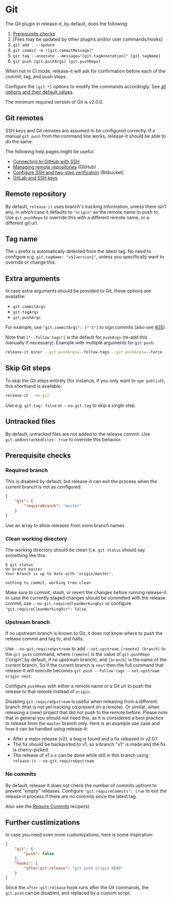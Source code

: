 # Git

The Git plugin in release-it, by default, does the following:

1. [Prerequisite checks](#prerequisite-checks)
1. [Files may be updated by other plugins and/or user commands/hooks]
1. `git add . --update`
1. `git commit -m "[git.commitMessage]"`
1. `git tag --annotate --message="[git.tagAnnotation]" [git.tagName]`
1. `git push [git.pushArgs] [git.pushRepo]`

When not in CI mode, release-it will ask for confirmation before each of
the commit, tag, and push steps.

Configure the `[git.*]` options to modify the commands accordingly. See
[all options and their default values](../config/release-it.json).

The minimum required version of Git is v2.0.0.

## Git remotes

SSH keys and Git remotes are assumed to be configured correctly. If a
manual `git push` from the command line works, release-it should be able
to do the same.

The following help pages might be useful:

- [Connecting to GitHub with SSH](https://docs.github.com/en/github/authenticating-to-github/connecting-to-github-with-ssh)
- [Managing remote repositories](https://docs.github.com/en/github/using-git/managing-remote-repositories)
  (GitHub)
- [Configure SSH and two-step verification](https://support.atlassian.com/bitbucket-cloud/docs/configure-ssh-and-two-step-verification/)
  (Bitbucket)
- [GitLab and SSH keys](https://gitlab.com/help/ssh/README.md)

## Remote repository

By default, `release-it` uses branch's tracking information, unless
there isn't any, in which case it defaults to `"origin"` as the remote
name to push to. Use `git.pushRepo` to override this with a different
remote name, or a different git url.

## Tag name

The `v` prefix is automatically detected from the latest tag. No need to
configure e.g. `git.tagName: "v${version}"`, unless you specifically
want to override or change this.

## Extra arguments

In case extra arguments should be provided to Git, these options are
available:

- `git.commitArgs`
- `git.tagArgs`
- `git.pushArgs`

For example, use `"git.commitArgs": ["-S"]` to sign commits (also see
[#35](https://github.com/release-it/release-it/issues/350)).

Note that `["--follow-tags"]` is the default for `pushArgs` (re-add this
manually if necessary). Example with multiple arguments for `git push`:

```bash
release-it minor --git.pushArgs=--follow-tags --git.pushArgs=--force
```

## Skip Git steps

To skip the Git steps entirely (for instance, if you only want to
`npm publish`), this shorthand is available:

```bash
release-it --no-git
```

Use e.g. `git.tag: false` or `--no-git.tag` to skip a single step.

## Untracked files

By default, untracked files are not added to the release commit. Use
`git.addUntrackedFiles: true` to override this behavior.

## Prerequisite checks

### Required branch

This is disabled by default, but release-it can exit the process when
the current branch is not as configured:

```json
{
	"git": {
		"requireBranch": "master"
	}
}
```

Use an array to allow releases from more branch names.

### Clean working directory

The working directory should be clean (i.e. `git status` should say
something like this:

```
$ git status
On branch master
Your branch is up to date with 'origin/master'.

nothing to commit, working tree clean
```

Make sure to commit, stash, or revert the changes before running
release-it. In case the currently staged changes should be committed
with the release commit, use `--no-git.requireCleanWorkingDir` or
configure `"git.requireCleanWorkingDir": false`.

### Upstream branch

If no upstream branch is known to Git, it does not know where to push
the release commit and tag to, and halts.

Use `--no-git.requireUpstream` to add `--set-upstream [remote] [branch]`
to the `git push` command, where `[remote]` is the value of
`git.pushRepo` ("origin" by default, if no upstream branch), and
`[branch]` is the name of the current branch. So if the current branch
is `next` then the full command that release-it will execute becomes
`git push --follow-tags --set-upstream origin next`.

Configure `pushRepo` with either a remote name or a Git url to push the
release to that remote instead of `origin`.

Disabling `git.requireUpstream` is useful when releasing from a
different branch (that is not yet tracking cq present on a remote). Or
similar, when releasing a (new) project that did not push to the remote
before. Please note that in general you should not need this, as it is
considered a best practice to release from the `master` branch only.
Here is an example use case and how it can be handled using release-it:

- After a major release (v2), a bug is found and a fix released in
  v2.0.1.
- The fix should be backported to v1, so a branch "v1" is made and the
  fix is cherry-picked.
- The release of v1.x.x can be done while still in this branch using
  `release-it --no-git.requireUpstream`.

### No commits

By default, release-it does not check the number of commits upfront to
prevent "empty" releases. Configure `"git.requireCommits": true` to exit
the release-it process if there are no commits since the latest tag.

Also see the [Require Commits](./recipes/require-commits.md) recipe(s).

## Further custimizations

In case you need even more customizations, here is some inspiration:

```json
{
	"git": {
		"push": false
	},
	"hooks": {
		"after:git:release": "git push origin HEAD"
	}
}
```

Since the `after:git:release` hook runs after the Git commands, the
`git.push` can be disabled, and replaced by a custom script.
